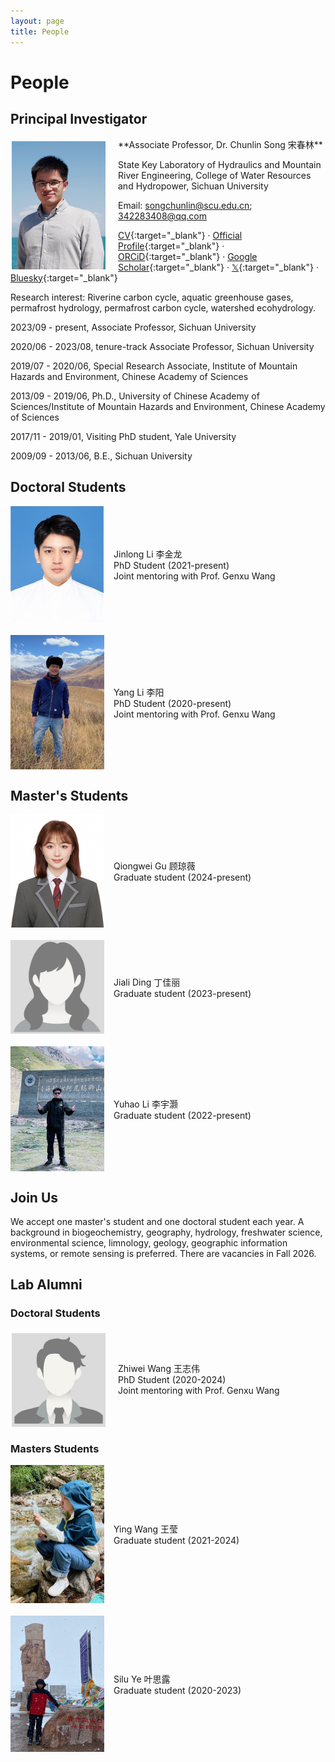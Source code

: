 ```yaml
---
layout: page
title: People
---
```


# People

## Principal Investigator
<img align="left" src="/files/images/thumbs/Chunlin_avatar.jpg" style="width: 150px; margin:5px 20px 2px 2px;">
**Associate Professor, Dr. Chunlin Song 宋春林**

State Key Laboratory of Hydraulics and Mountain River Engineering, College of Water Resources and Hydropower, Sichuan University

Email: [songchunlin@scu.edu.cn](mailto:songchunlin@scu.edu.cn); [342283408@qq.com](mailto:342283408@qq.com)

[CV](http://songchunlin.net/files/others/songchunlin_cv.pdf){:target="_blank"} · [Official Profile](https://cwrh.scu.edu.cn/info/1049/2222.htm){:target="_blank"} · [ORCiD](http://orcid.org/0000-0003-3627-2350){:target="_blank"}  · [Google Scholar](https://scholar.google.com/citations?user=ULVszuoAAAAJ){:target="_blank"} · [𝕏](https://x.com/SongChunlin){:target="_blank"} · [Bluesky](https://bsky.app/profile/songchunlin.bsky.social){:target="_blank"}

Research interest: Riverine carbon cycle, aquatic greenhouse gases, permafrost hydrology, permafrost carbon cycle, watershed ecohydrology.

2023/09 - present, Associate Professor, Sichuan University

2020/06 - 2023/08, tenure-track Associate Professor, Sichuan University
 
2019/07 - 2020/06, Special Research Associate, Institute of Mountain Hazards and Environment, Chinese Academy of Sciences
 
2013/09 - 2019/06, Ph.D., University of Chinese Academy of Sciences/Institute of Mountain Hazards and Environment, Chinese Academy of Sciences
 
2017/11 - 2019/01, Visiting PhD student, Yale University
 
2009/09 - 2013/06, B.E., Sichuan University
 

## Doctoral Students
<div style="display: flex; align-items: center; margin-bottom: 20px;">
  <img src="/files/images/thumbs/jinlong.jpg" style="width: 150px; margin-right: 15px;">
  Jinlong Li 李金龙<br>
  PhD Student (2021-present)<br> 
  Joint mentoring with Prof. Genxu Wang
</div>

<div style="display: flex; align-items: center; margin-bottom: 20px;">
  <img src="/files/images/thumbs/yang.jpg" style="width: 150px; margin-right: 15px;">
  Yang Li 李阳<br>
  PhD Student (2020-present)<br>
  Joint mentoring with Prof. Genxu Wang
</div>


## Master's Students
<div style="display: flex; align-items: center; margin-bottom: 20px;">
  <img src="/files/images/thumbs/qiongwei.jpg" style="width: 150px; margin-right: 15px;">
  Qiongwei Gu 顾琼薇<br>
  Graduate student (2024-present)
</div>

<div style="display: flex; align-items: center; margin-bottom: 20px;">
  <img src="/files/images/female.jpg" style="width: 150px; margin-right: 15px;">
  Jiali Ding 丁佳丽<br>
  Graduate student (2023-present)
</div>

<div style="display: flex; align-items: center; margin-bottom: 20px;">
  <img src="/files/images/thumbs/yuhao.jpg" style="width: 150px; margin-right: 15px;">
  Yuhao Li 李宇灏<br>
  Graduate student (2022-present)
</div>

## Join Us
We accept one master's student and one doctoral student each year. A background in biogeochemistry, geography, hydrology, freshwater science, environmental science, limnology, geology, geographic information systems, or remote sensing is preferred. There are vacancies in Fall 2026.

## Lab Alumni
### Doctoral Students
<div style="display: flex; align-items: center; margin-bottom: 20px;">
<img align="left" src="/files/images/male.jpg" style="width: 150px; margin:5px 20px 2px 2px;">
 Zhiwei Wang 王志伟<br> 
 PhD Student (2020-2024)<br>
 Joint mentoring with Prof. Genxu Wang
</div>


### Masters Students

<div style="display: flex; align-items: center; margin-bottom: 20px;">
  <img src="/files/images/thumbs/ying.jpg" style="width: 150px; margin-right: 15px;">
  Ying Wang 王莹<br>
  Graduate student (2021-2024)
</div>

<div style="display: flex; align-items: center; margin-bottom: 20px;">
  <img src="/files/images/thumbs/silu.jpg" style="width: 150px; margin-right: 15px;">
  Silu Ye 叶思露<br>
  Graduate student (2020-2023)
</div>
